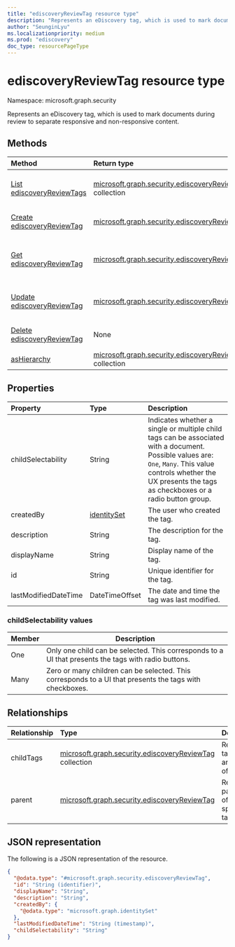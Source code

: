 ```yaml
---
title: "ediscoveryReviewTag resource type"
description: "Represents an eDiscovery tag, which is used to mark documents during review to separate responsive and non-responsive content"
author: "SeunginLyu"
ms.localizationpriority: medium
ms.prod: "ediscovery"
doc_type: resourcePageType
---
```


# ediscoveryReviewTag resource type

Namespace: microsoft.graph.security



Represents an eDiscovery tag, which is used to mark documents during review to separate responsive and non-responsive content.

## Methods
|Method|Return type|Description|
|:---|:---|:---|
|[List ediscoveryReviewTags](../api/security-ediscoverycase-list-tags.md)|[microsoft.graph.security.ediscoveryReviewTag](../resources/security-ediscoveryreviewtag.md) collection|Get a list of the [ediscoveryReviewTag](../resources/security-ediscoveryreviewtag.md) objects and their properties.|
|[Create ediscoveryReviewTag](../api/security-ediscoverycase-post-tags.md)|[microsoft.graph.security.ediscoveryReviewTag](../resources/security-ediscoveryreviewtag.md)|Create a new [ediscoveryReviewTag](../resources/security-ediscoveryreviewtag.md) object.|
|[Get ediscoveryReviewTag](../api/security-ediscoveryreviewtag-get.md)|[microsoft.graph.security.ediscoveryReviewTag](../resources/security-ediscoveryreviewtag.md)|Read the properties and relationships of an [ediscoveryReviewTag](../resources/security-ediscoveryreviewtag.md) object.|
|[Update ediscoveryReviewTag](../api/security-ediscoveryreviewtag-update.md)|[microsoft.graph.security.ediscoveryReviewTag](../resources/security-ediscoveryreviewtag.md)|Update the properties of an [ediscoveryReviewTag](../resources/security-ediscoveryreviewtag.md) object.|
|[Delete ediscoveryReviewTag](../api/security-ediscoverycase-delete-tags.md)|None|Delete an [ediscoveryReviewTag](../resources/security-ediscoveryreviewtag.md) object.|
|[asHierarchy](../api/security-ediscoveryreviewtag-ashierarchy.md)|[microsoft.graph.security.ediscoveryReviewTag](../resources/security-ediscoveryreviewtag.md) collection|List tags organized as hierarchy.|


## Properties
|Property|Type|Description|
|:---|:---|:---|
|childSelectability|String|Indicates whether a single or multiple child tags can be associated with a document. Possible values are: `One`, `Many`.  This value controls whether the UX presents the tags as checkboxes or a radio button group.|
|createdBy|[identitySet](../resources/identityset.md)|The user who created the tag.|
|description|String|The description for the tag.|
|displayName|String|Display name of the tag.|
|id|String|Unique identifier for the tag.|
|lastModifiedDateTime|DateTimeOffset|The date and time the tag was last modified.|

### childSelectability values

|Member|Description|
|:----|-----------|
|One|Only one child can be selected. This corresponds to a UI that presents the tags with radio buttons.|
|Many|Zero or many children can be selected. This corresponds to a UI that presents the tags with checkboxes.|

## Relationships

|Relationship|Type|Description|
|:---|:---|:---|
|childTags|[microsoft.graph.security.ediscoveryReviewTag](../resources/security-ediscoveryreviewtag.md) collection|Returns the tags that are a child of a tag.|
|parent|[microsoft.graph.security.ediscoveryReviewTag](../resources/security-ediscoveryreviewtag.md)|Returns the parent tag of the specified tag.|
## JSON representation
The following is a JSON representation of the resource.
<!-- {
  "blockType": "resource",
  "keyProperty": "id",
  "@odata.type": "microsoft.graph.security.ediscoveryReviewTag",
  "openType": false
}
-->
``` json
{
  "@odata.type": "#microsoft.graph.security.ediscoveryReviewTag",
  "id": "String (identifier)",
  "displayName": "String",
  "description": "String",
  "createdBy": {
    "@odata.type": "microsoft.graph.identitySet"
  },
  "lastModifiedDateTime": "String (timestamp)",
  "childSelectability": "String"
}
```

